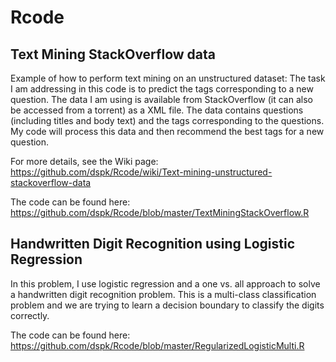 Rcode
=====

Text Mining StackOverflow data
------------------------------

Example of how to perform text mining on an unstructured dataset: The task I am addressing in this code is to predict the tags corresponding to a new question. The data I am using is available from StackOverflow (it can also be accessed from a torrent) as a XML file. The data contains questions (including titles and body text) and the tags corresponding to the questions. My code will process this data and then recommend the best tags for a new question.

For more details, see the Wiki page: https://github.com/dspk/Rcode/wiki/Text-mining-unstructured-stackoverflow-data

The code can be found here: https://github.com/dspk/Rcode/blob/master/TextMiningStackOverflow.R

Handwritten Digit Recognition using Logistic Regression
-------------------------------------------------------

In this problem, I use logistic regression and a one vs. all approach to solve a handwritten digit recognition problem. This is a multi-class classification problem and we are trying to learn a decision boundary to classify the digits correctly. 

The code can be found here: https://github.com/dspk/Rcode/blob/master/RegularizedLogisticMulti.R
